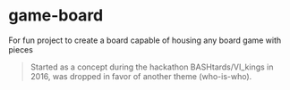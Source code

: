 # game-board
For fun project to create a board capable of housing any board game with pieces

> Started as a concept during the hackathon BASHtards/VI_kings in 2016, was dropped in favor of another theme (who-is-who). 

